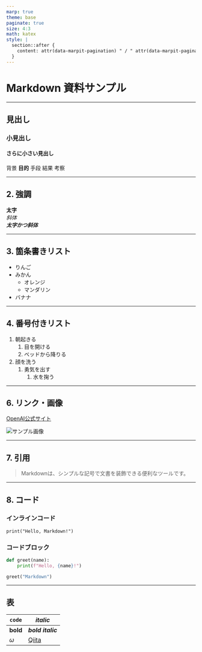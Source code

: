 ```yaml
---
marp: true
theme: base
paginate: true
size: 4:3
math: katex
style: |
  section::after {
    content: attr(data-marpit-pagination) " / " attr(data-marpit-pagination-total);
  }
---
```


# Markdown 資料サンプル

---
<!--
_header: 背景 **目的** 手段 結果 考察
-->
## 見出し

### 小見出し

#### さらに小さい見出し
背景 **目的** 手段 結果 考察

<!--
_footer: P.J. Marlow, & B.L. Anderson: "Material properties derived fromthree-dimensional shape representations", Vis. Res., 115, Part B,pp.199-208（2015）
-->

---

## 2. 強調

<!--
class: right_bottom
-->
**太字**  
*斜体*  
***太字かつ斜体***

---

## 3. 箇条書きリスト

<!--
class: lists
-->
- りんご
- みかん
  - オレンジ
  - マンダリン
- バナナ

---

## 4. 番号付きリスト

1. 朝起きる
   1. 目を開ける
   2. ベッドから降りる
2. 顔を洗う
   1. 勇気を出す
      1. 水を掬う

---

## 6. リンク・画像

[OpenAI公式サイト](https://openai.com)

![サンプル画像](https://placehold.jp/24/cc9999/993333/200x100.png?text=Sample+Image)

---

## 7. 引用
<!--
class: paragraph
-->
> Markdownは、シンプルな記号で文書を装飾できる便利なツールです。  

---

## 8. コード

### インラインコード

`print("Hello, Markdown!")`

### コードブロック

```python
def greet(name):
    print(f"Hello, {name}!")

greet("Markdown")
```

---

## 表
|`code`    |*italic*                  |
|----------|--------------------------|
|**bold**  |***bold italic***         |
|$\omega$|[Qiita](http://qiita.com)|